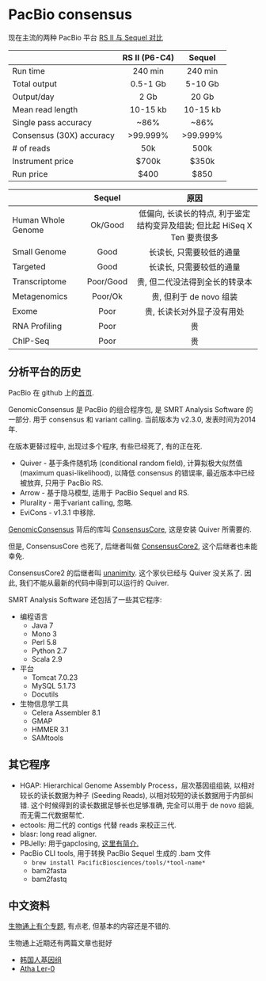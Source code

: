 # PacBio consensus

现在主流的两种 PacBio 平台
[RS II 与 Sequel 对比](http://allseq.com/knowledge-bank/sequencing-platforms/pacific-biosciences/)

|                          | RS II (P6-C4) |  Sequel  |
|:-------------------------|:-------------:|:--------:|
| Run time                 |    240 min    | 240 min  |
| Total output             |   0.5-1 Gb    | 5-10 Gb  |
| Output/day               |     2 Gb      |  20 Gb   |
| Mean read length         |   10-15 kb    | 10-15 kb |
| Single pass accuracy     |     ~86%      |   ~86%   |
| Consensus (30X) accuracy |   >99.999%    | >99.999% |
| # of reads               |      50k      |   500k   |
| Instrument price         |     $700k     |  $350k   |
| Run price                |     $400      |   $850   |

|                    |  Sequel   |                              原因                               |
|:-------------------|:---------:|:--------------------------------------------------------------:|
| Human Whole Genome |  Ok/Good  | 低偏向, 长读长的特点, 利于鉴定结构变异及组装; 但比起 HiSeq X Ten 要贵很多 |
| Small Genome       |   Good    |                      长读长, 只需要较低的通量                      |
| Targeted           |   Good    |                      长读长, 只需要较低的通量                      |
| Transcriptome      | Poor/Good |                    贵, 但二代没法得到全长的转录本                    |
| Metagenomics       |  Poor/Ok  |                     贵, 但利于 de novo 组装                      |
| Exome              |   Poor    |                     贵, 长读长对外显子没有用处                      |
| RNA Profiling      |   Poor    |                               贵                               |
| ChIP-Seq           |   Poor    |                               贵                               |

## 分析平台的历史

PacBio 在 github 上的[首页](https://github.com/PacificBiosciences).

GenomicConsensus 是 PacBio 的组合程序包, 是 SMRT Analysis Software 的一部分. 用于 consensus 和 variant
calling. 当前版本为 v2.3.0, 发表时间为2014年.

在版本更替过程中, 出现过多个程序, 有些已经死了, 有的正在死.

* Quiver - 基于条件随机场 (conditional random field), 计算拟极大似然值 (maximum quasi-likelihood), 以降低
  consensus 的错误率, 最近版本中已经被放弃, 只用于 PacBio RS.
* Arrow - 基于隐马模型, 适用于 PacBio Sequel and RS.
* Plurality - 用于variant calling, 忽略.
* EviCons - v1.3.1 中移除.

[GenomicConsensus](https://github.com/PacificBiosciences/GenomicConsensus) 背后的库叫
[ConsensusCore](https://github.com/PacificBiosciences/ConsensusCore), 这是安装 Quiver 所需要的.

但是, ConsensusCore 也死了, 后继者叫做
[ConsensusCore2](https://github.com/PacificBiosciences/ConsensusCore2), 这个后继者也未能幸免.

ConsensusCore2 的后继者叫 [unanimity](https://github.com/PacificBiosciences/unanimity). 这个家伙已经与
Quiver 没关系了. 因此, 我们不能从最新的代码中得到可以运行的 Quiver.

SMRT Analysis Software 还包括了一些其它程序:

* 编程语言
    * Java 7
    * Mono 3
    * Perl 5.8
    * Python 2.7
    * Scala 2.9
* 平台
    * Tomcat 7.0.23
    * MySQL 5.1.73
    * Docutils
* 生物信息学工具
    * Celera Assembler 8.1
    * GMAP
    * HMMER 3.1
    * SAMtools

## 其它程序

* HGAP: Hierarchical Genome Assembly Process，层次基因组组装, 以相对较长的读长数据为种子 (Seeding Reads),
  以相对较短的读长数据用于内部纠错. 这个时候得到的读长数据足够长也足够准确, 完全可以用于 de novo 组装,
  而无需二代数据帮忙.
* ectools: 用二代的 contigs 代替 reads 来校正三代.
* blasr: long read aligner.
* PBJelly: 用于gapclosing,
  [这里有简介.](https://github.com/alvaralmstedt/Tutorials/wiki/Gap-closing-with-PBJelly)
* PacBio CLI tools, 用于转换 PacBio Sequel 生成的 .bam 文件
    * `brew install PacificBiosciences/tools/*tool-name*`
    * bam2fasta
    * bam2fastq

## 中文资料

[生物通上有个专题](http://www.ebiotrade.com/custom/ebiotrade/zt/130503/index.htm), 有点老,
但基本的内容还是不错的.

生物通上近期还有两篇文章也挺好

* [韩国人基因组](http://www.ebiotrade.com/newsf/2016-10/2016108164502500.htm)
* [Atha Ler-0](http://www.ebiotrade.com/newsf/2016-9/201693094511949.htm)
